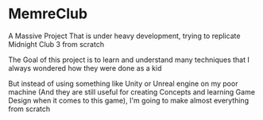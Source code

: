 # MemreClub
A Massive Project That is under heavy development, trying to replicate Midnight Club 3 from scratch

The Goal of this project is to learn and understand many techniques that I always wondered how they were done as a kid

But instead of using something like Unity or Unreal engine on my poor machine (And they are still useful for creating Concepts and learning Game Design when it comes to this game), I'm going to make almost everything from scratch
